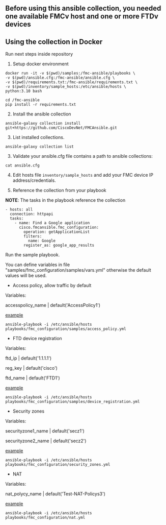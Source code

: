 ## Before using this ansible collection, you needed one available FMCv host and one or more FTDv devices

## Using the collection in Docker

Run next steps inside repository

1. Setup docker environment

```
docker run -it -v $(pwd)/samples:/fmc-ansible/playbooks \
-v $(pwd)/ansible.cfg:/fmc-ansible/ansible.cfg \
-v $(pwd)/requirements.txt:/fmc-ansible/requirements.txt \
-v $(pwd)/inventory/sample_hosts:/etc/ansible/hosts \
python:3.10 bash

cd /fmc-ansible
pip install -r requirements.txt
```

2. Install the ansible collection

```
ansible-galaxy collection install git+https://github.com/CiscoDevNet/FMCAnsible.git
```

3. List installed collections.
```
ansible-galaxy collection list
```

3. Validate your ansible.cfg file contains a path to ansible collections:

```
cat ansible.cfg
```
4. Edit hosts file `inventory/sample_hosts`  and add your FMC device IP address/credentials.

5. Reference the collection from your playbook

**NOTE**: The tasks in the playbook reference the collection

```
- hosts: all
  connection: httpapi
  tasks:
    - name: Find a Google application
      cisco.fmcansible.fmc_configuration:
        operation: getApplicationList
        filters:
          name: Google
        register_as: google_app_results
```        

Run the sample playbook.

You can define variables in file "samples/fmc_configuration/samples/vars.yml" otherwise the default values will be used.

* Access policy, allow traffic by default

Variables:

accesspolicy_name | default('AccessPolicy1')

[example](https://github.com/CiscoDevNet/FMCAnsible/blob/main/samples/fmc_configuration/samples/access_policy.yml)

```
ansible-playbook -i /etc/ansible/hosts playbooks/fmc_configuration/samples/access_policy.yml
```


* FTD device registration

Variables:

ftd_ip | default('1.1.1.1')

reg_key | default('cisco')

ftd_name | default('FTD1')

[example](https://github.com/CiscoDevNet/FMCAnsible/blob/main/samples/fmc_configuration/samples/device_registration.yml)

```
ansible-playbook -i /etc/ansible/hosts playbooks/fmc_configuration/samples/device_registration.yml
```
* Security zones

Variables:

securityzone1_name | default('secz1')

securityzone2_name | default('secz2')

[example](https://github.com/CiscoDevNet/FMCAnsible/blob/main/samples/fmc_configuration/security_zones.yml)

```
ansible-playbook -i /etc/ansible/hosts playbooks/fmc_configuration/security_zones.yml
```

* NAT

Variables:

nat_polycy_name | default('Test-NAT-Policys3')

[example](https://github.com/CiscoDevNet/FMCAnsible/blob/main/samples/fmc_configuration/nat.yml)

```
ansible-playbook -i /etc/ansible/hosts playbooks/fmc_configuration/nat.yml
```
